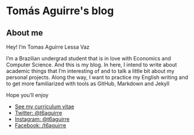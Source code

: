 Tomás Aguirre's blog
=====================

## About me 


Hey! I’m Tomas Aguirre Lessa Vaz

I’m a Brazilian undergrad student that is in love with Economics and Computer Science. And this is my blog. In here, I intend to write about academic things that I’m interesting of and to talk a little bit about my personal projects. Along the way, I want to practice my English writing and to get more familiarized with tools as GitHub, Markdown and Jekyll

Hope you’ll enjoy

* [See my curriculum vitae](https://t6aguirre.github.io/cv/CV_t6aguirre.pdf)
* [Twitter: @t6aguirre](https://twitter.com/t6aguirre)
* [Instagram: @t6aguirre](https://www.instagram.com/t6aguirre)
* [Facebook: /t6aguirre](https://www.facebook.com/t6aguirre)
